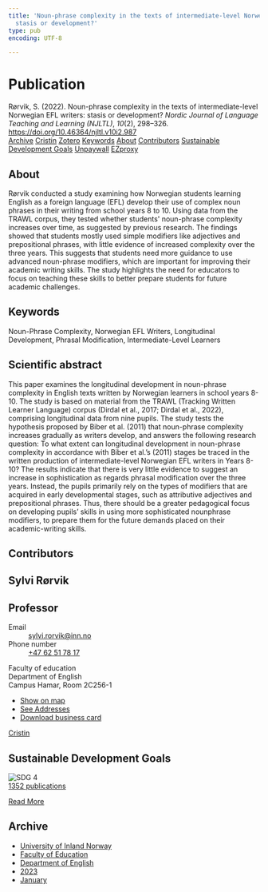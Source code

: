 ```yaml
---
title: 'Noun-phrase complexity in the texts of intermediate-level Norwegian EFL writers:
  stasis or development?'
type: pub
encoding: UTF-8

---
```

<h1>Publication</h1>
<article id="csl-bib-container-IJV69BJX" class="csl-bib-container">
  <div class="csl-bib-body"> <div class="csl-entry">Rørvik, S. (2022). Noun-phrase complexity in the texts of intermediate-level Norwegian EFL writers: stasis or development? <i>Nordic Journal of Language Teaching and Learning (NJLTL)</i>, <i>10</i>(2), 298–326. <a href="https://doi.org/10.46364/njltl.v10i2.987">https://doi.org/10.46364/njltl.v10i2.987</a></div> </div>
  <div class="csl-bib-buttons">
    <a href="#taxonomy-article-IJV69BJX" alt="archive" class="csl-bib-button">Archive</a>
    <a href="https://app.cristin.no/results/show.jsf?id=2113839" alt="Cristin" class="csl-bib-button">Cristin</a>
    <a href="http://zotero.org/groups/5881554/items/IJV69BJX" alt="Zotero" class="csl-bib-button">Zotero</a>
    <a href="#keywords-article-IJV69BJX" alt="keywords" class="csl-bib-button">Keywords</a>
    <a href="#about-article-IJV69BJX" alt="about_pub" class="csl-bib-button">About</a>
    <a href="#contributors-article-IJV69BJX" alt="contributors" class="csl-bib-button">Contributors</a>
    <a href="#sdg-article-IJV69BJX" alt="sdg" class="csl-bib-button">Sustainable Development Goals</a>
    <a href="https://journal.uia.no/index.php/NJLTL/article/download/987/803" alt="Unpaywall" class="csl-bib-button">Unpaywall</a>
    <a href="https://journal.uia.no/index.php/NJLTL/article/download/987/803" alt="EZproxy" class="csl-bib-button">EZproxy</a>
  </div>
  <div id="csl-bib-meta-container-IJV69BJX"></div>
</article>
<div id="csl-bib-meta-IJV69BJX" class="csl-bib-meta">
  <article id="about-article-IJV69BJX" class="about_pub-article">
    <h1>About</h1>
    Rørvik conducted a study examining how Norwegian students learning English as a foreign language (EFL) develop their use of complex noun phrases in their writing from school years 8 to 10. Using data from the TRAWL corpus, they tested whether students' noun-phrase complexity increases over time, as suggested by previous research. The findings showed that students mostly used simple modifiers like adjectives and prepositional phrases, with little evidence of increased complexity over the three years. This suggests that students need more guidance to use advanced noun-phrase modifiers, which are important for improving their academic writing skills. The study highlights the need for educators to focus on teaching these skills to better prepare students for future academic challenges.
  </article>
  <article id="keywords-article-IJV69BJX" class="keywords-article">
    <h1>Keywords</h1>
    Noun-Phrase Complexity, Norwegian EFL Writers, Longitudinal Development, Phrasal Modification, Intermediate-Level Learners
  </article>
  <article id="abstract-article-IJV69BJX" class="abstract-article">
    <h1>Scientific abstract</h1>
    This paper examines the longitudinal development in noun-phrase complexity in English texts 
written by Norwegian learners in school years 8-10. The study is based on material from the 
TRAWL (Tracking Written Learner Language) corpus (Dirdal et al., 2017; Dirdal et al., 2022), 
comprising longitudinal data from nine pupils. The study tests the hypothesis proposed by Biber 
et al. (2011) that noun-phrase complexity increases gradually as writers develop, and answers 
the following research question: To what extent can longitudinal development in noun-phrase 
complexity in accordance with Biber et al.’s (2011) stages be traced in the written production of 
intermediate-level Norwegian EFL writers in Years 8-10? The results indicate that there is very 
little evidence to suggest an increase in sophistication as regards phrasal modification over the 
three years. Instead, the pupils primarily rely on the types of modifiers that are acquired in early 
developmental stages, such as attributive adjectives and prepositional phrases. Thus, there should 
be a greater pedagogical focus on developing pupils’ skills in using more sophisticated nounphrase modifiers, to prepare them for the future demands placed on their academic-writing skills.
  </article>
  <article id="contributors-article-IJV69BJX" class="contributors-article">
    <h1>Contributors</h1>
    <div class="personas"> <div class="vrtx-hinn-person-card"> <div class="photo"> <i class="lar la-user-circle missing-person"></i> </div> <div class="info"> <hgroup><h1>Sylvi Rørvik</h1> <h2>Professor</h2> </hgroup><dl> <dt>Email</dt> <dd> <a href="mailto:sylvi.rorvik@inn.no">sylvi.rorvik@inn.no</a> </dd> <dt>Phone number</dt> <dd><a href="tel:+4762517817"> +47 62 51 78 17 </a></dd> </dl> <p> Faculty of education<br> Department of English<br> Campus Hamar, Room 2C256-1 </p> <ul class="vrtx-hinn-links"> <li><a href="https://www.google.com/maps?q=60.79625,11.07386">Show on map</a></li> <li><a href="https://www.inn.no/english/find-an-employee/sylvi-rorvik.html#vrtx-hinn-addresses">See Addresses</a></li> <li><a href="https://www.inn.no/english/find-an-employee/sylvi-rorvik.html?vrtx=vcf">Download business card</a></li> </ul> </div> </div> <a href="https://app.cristin.no/persons/show.jsf?id=15685" alt="Cristin URL" class="personas-cristin">Cristin</a> </div>
  </article>
  <article id="sdg-article-IJV69BJX" class="sdg-article">
    <h1>Sustainable Development Goals</h1>
    <div class="sdg-container"><div id="sdg4" class="sdg">
        <img src="{{< params subfolder >}}images/sdg/sdg04_en.png" class="image" alt="SDG 4">
        <div class="sdg-overlay">
          <a href="{{< params subfolder >}}en/archive/?sdg=4#archive" class="sdg-publication-count"><span>1352</span> publications</a>
          <p><a href="https://sdgs.un.org/goals/goal4" class="sdg-read-more">Read More</a></p>
        </div>
      </div></div>
  </article>
  <article id="taxonomy-article-IJV69BJX" class="taxonomy-article">
    <h1>Archive</h1>
    <ul>
      <li><a href="{{< params subfolder >}}en/archive/?key=3DCRN523">University of Inland Norway</a></li>
      <li><a href="{{< params subfolder >}}en/archive/?key=WYNZA47F">Faculty of Education</a></li>
      <li><a href="{{< params subfolder >}}en/archive/?key=THSB4HN9">Department of English</a></li>
      <li><a href="{{< params subfolder >}}en/archive/?key=Z4WFKMZ4">2023</a></li>
      <li><a href="{{< params subfolder >}}en/archive/?key=55GLASCH">January</a></li>
    </ul>
  </article>
</div>
